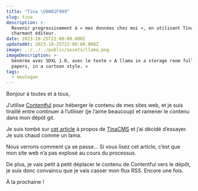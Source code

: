 ```yaml
---
title: "Tina \U0001F999"
slug: tina
description: >-
  Revenir progressivement à « mes données chez moi », en utilisant TinaCMS comme
  charmant éditeur.
date: 2023-10-25T22:00:00.000Z
updatedAt: 2023-10-25T22:00:00.000Z
image: ../../../public/assets/llama.png
imageDescription: >-
  Générée avec SDXL 1.0, avec le texte « A llama in a storage room full of    
  papers, in a cartoon style. »
tags:
  - beulogue
---
```


Bonjour à toutes et à tous,

J’utilise [Contentful](https://www.contentful.com/) pour héberger le contenu de mes sites web, et je suis tiraillé entre continuer à l’utiliser (je l’aime beaucoup) et ramener le contenu dans mon dépôt git.

Je suis tombé sur [cet article](https://blog.cassidoo.co/post/trying-tinacms/) à propos de [TinaCMS](https://tina.io/) et j’ai décidé d’essayer. Je suis chaud comme un lama.

Nous verrons comment ça se passe... Si vous lisez cet article, c’est que mon site web n’a pas explosé au cours du processus.

De plus, je vais petit à petit déplacer le contenu de Contentful vers le dépôt, je suis donc convaincu que je vais casser mon flux RSS. Encore une fois.

À la prochaine !
